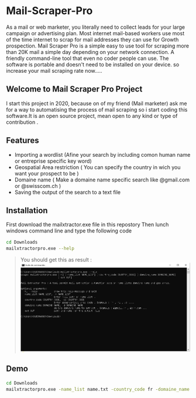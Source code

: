 # Mail-Scraper-Pro

As a mail or web marketer, you literally need to collect leads for your large campaign or advertising plan. Most internet mail-based workers use most of the time internet to scrap for mail addresses they can use for Growth prospection. Mail Scraper Pro is a simple easy to use tool for scraping more than 20K mail a simple day depending on your network connection. A friendly command-line tool that even no coder people can use. The software is portable and doesn't need to be installed on your device.  so increase your mail scraping rate now.....

## Welcome to Mail Scraper Pro Project

I start this project in 2020, because on of my friend (Mail marketer) ask me for a way to automatising the process of mail scraping so i start coding this software.It is an open source project,  mean open to any kind or type of contribution  .

## Features

- Importing a wordlist (Afine your search by including comon human name or entreprise specific key word)
- Geospatial Area restriction ( You can specify the country in wich you want your prospect to be )
- Domaine name ( Make a domaine name specific search like @gmail.com or @swisscom.ch )
- Saving the output of the search to a text file

## Installation

First download the mailxtractor.exe file in this repostory
Then lunch windows command line and type the following code 

```sh
cd Downloads
mailxtractorpro.exe --help
```

> You should get this as result :
![Simple capture](M1.PNG)

## Demo

```sh
cd Downloads
mailxtractorpro.exe -name_list name.txt -country_code fr -domaine_name @orange.fr -out mail_comptable_fr
```

